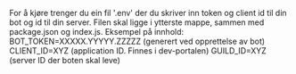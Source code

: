 For å kjøre trenger du ein fil '.env' der du skriver inn token og client id til din bot og id til din server. Filen skal ligge i ytterste mappe, sammen med package.json og index.js. 
Eksempel på innhold:
BOT_TOKEN=XXXXX.YYYYY.ZZZZZ (generert ved opprettelse av bot)
CLIENT_ID=XYZ (application ID. Finnes i dev-portalen)
GUILD_ID=XYZ (server ID der boten skal leve)